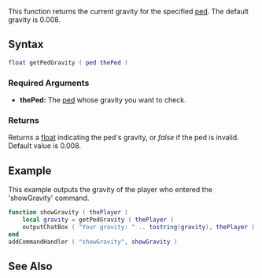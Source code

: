 This function returns the current gravity for the specified [ped](/ped.md "wikilink"). The default gravity is 0.008.

Syntax
------

``` lua
float getPedGravity ( ped thePed )
```

### Required Arguments

-   **thePed:** The [ped](/ped.md "wikilink") whose gravity you want to check.

### Returns

Returns a [float](/float.md "wikilink") indicating the ped's gravity, or *false* if the ped is invalid. Default value is 0.008.

Example
-------

This example outputs the gravity of the player who entered the 'showGravity' command.

``` lua
function showGravity ( thePlayer )
    local gravity = getPedGravity ( thePlayer )
    outputChatBox ( "Your gravity: " .. tostring(gravity), thePlayer )
end
addCommandHandler ( "showGravity", showGravity )
```

See Also
--------
